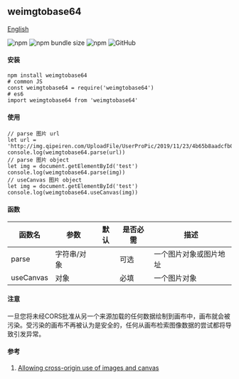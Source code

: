## weimgtobase64

[English](./README.md 'English')

![npm](https://img.shields.io/npm/v/weimgtobase64) ![npm bundle size](https://img.shields.io/bundlephobia/min/weimgtobase64) ![npm](https://img.shields.io/npm/dt/weimgtobase64) ![GitHub](https://img.shields.io/github/license/ougege/npm_package)

#### 安装
```SHELL
npm install weimgtobase64
# common JS
const weimgtobase64 = require('weimgtobase64')
# es6
import weimgtobase64 from 'weimgtobase64'
```

#### 使用
```JS
// parse 图片 url
let url = 'http://img.qipeiren.com/UploadFile/UserProPic/2019/11/23/4b65b8aadcfb0ac65a91.jpg'
console.log(weimgtobase64.parse(url))
// parse 图片 object
let img = document.getElementById('test')
console.log(weimgtobase64.parse(img))
// useCanvas 图片 object
let img = document.getElementById('test')
console.log(weimgtobase64.useCanvas(img))
```

#### 函数

函数名|参数|默认|是否必需|描述|
--|--|--|--|--|
parse|字符串/对象||可选|一个图片对象或图片地址|
useCanvas|对象||必填|一个图片对象|

#### 注意
一旦您将未经CORS批准从另一个来源加载的任何数据绘制到画布中，画布就会被污染。受污染的画布不再被认为是安全的，任何从画布检索图像数据的尝试都将导致引发异常。

#### 参考
1. [Allowing cross-origin use of images and canvas](https://developer.mozilla.org/en-US/docs/Web/HTML/CORS_enabled_image 'Allowing cross-origin use of images and canvas')

